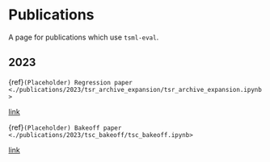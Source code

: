 # Publications

A page for publications which use `tsml-eval`.

2023
----

{ref}`(Placeholder) Regression paper <./publications/2023/tsr_archive_expansion/tsr_archive_expansion.ipynb>`

[link](./publications/2023/tsr_archive_expansion/tsr_archive_expansion.ipynb)

{ref}`(Placeholder) Bakeoff paper <./publications/2023/tsc_bakeoff/tsc_bakeoff.ipynb>`

[link](./publications/2023/tsc_bakeoff/tsc_bakeoff.ipynb)
